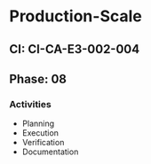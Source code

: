 # Production-Scale

## CI: CI-CA-E3-002-004
## Phase: 08

### Activities
- Planning
- Execution
- Verification
- Documentation
